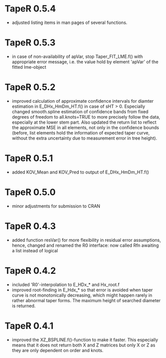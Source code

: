 # TapeR 0.5.4

* adjusted listing items in man pages of several functions.

# TapeR 0.5.3

* in case of non-availability of apVar, stop Taper_FIT_LME.f() with appropriate
  error message, i.e. the value hold by element 'apVar' of the fitted lme-object

# TapeR 0.5.2

* improved calculation of approximate confidence intervals for diamter
  estimation in E_DHx_HmDm_HT.f() in case of sHT > 0. Especially changed 
  smooth.spline estimation of confidence bands from fixed degrees of freedom 
  to all.knots=TRUE to more precisely follow the data, especially at the 
  lower stem part. Also updated the return list to reflect the approximate MSE
  in all elements, not only in the confidence bounds (before, list elements 
  hold the information of expected taper curve, without the extra uncertainty
  due to measurement error in tree height). 

# TapeR 0.5.1

* added KOV_Mean and KOV_Pred to output of E_DHx_HmDm_HT.f()

# TapeR 0.5.0

* minor adjustments for submission to CRAN

# TapeR 0.4.3

* added function resVar() for more flexibility in residual error 
  assumptions, hence, changed and renamed the R0 interface: now called Rfn
  awaiting a list instead of logical

# TapeR 0.4.2

* included 'R0'-interpolation to E_HDx_* and Hx_root.f
* improved root-finding in E_Hdx_* so that error is avoided when taper
  curve is not monotonically decreasing, which might happen rarely in rather
  abnormal taper forms. The maximum height of searched diameter is returned.

# TapeR 0.4.1

* improved the XZ_BSPLINE.f()-function to make it faster. This 
  especially means that it does not return both X and Z matrices but only X or
  Z as they are only dependent on order and knots.


